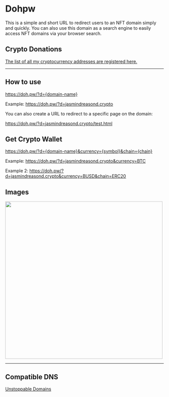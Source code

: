 # Dohpw
This is a simple and short URL to redirect users to an NFT domain simply and quickly. You can also use this domain as a search engine to easily access NFT domains via your browser search.

## Crypto Donations

<a href="https://unstoppabledomains.com/d/jasmindreasond.crypto" target="_blank">The list of all my cryptocurrency addresses are registered here.</a>

<hr/>

## How to use

https://doh.pw/?d={domain-name}

Example: https://doh.pw/?d=jasmindreasond.crypto

You can also create a URL to redirect to a specific page on the domain: 

https://doh.pw/?d=jasmindreasond.crypto/test.html

## Get Crypto Wallet

https://doh.pw/?d={domain-name}&currency={symbol}&chain={chain}

Example: https://doh.pw/?d=jasmindreasond.crypto&currency=BTC

Example 2: https://doh.pw/?d=jasmindreasond.crypto&currency=BUSD&chain=ERC20

## Images

<img src="https://github.com/JasminDreasond/Dohpw/blob/main/img/example/search-example.webp?raw=true" height="500" />

<hr/>

## Compatible DNS

<a href="https://unstoppabledomains.com/" target="_blank">Unstoppable Domains</a>